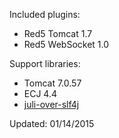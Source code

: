 Included plugins:

 * Red5 Tomcat 1.7
 * Red5 WebSocket 1.0

Support libraries:

 * Tomcat 7.0.57
 * ECJ 4.4
 * [juli-over-slf4j](https://github.com/Red5/juli-over-slf4j)

Updated: 01/14/2015

